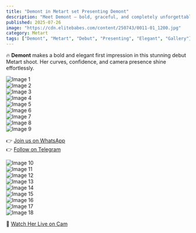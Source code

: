 ```yaml
---
title: "Demont in Metart set Presenting Demont"
description: "Meet Demont – bold, graceful, and completely unforgettable in her Metart debut."
published: 2025-07-26
image: "https://cdn.elitebabes.com/content/250743/0011-01_1200.jpg"
category: Metart
tags: ["Demont", "Metart", "Debut", "Presenting", "Elegant", "Gallery"]
---
```


🔥 **Demont** makes a bold and elegant first impression in this stunning debut Metart shoot. Her curves, confidence, and camera presence shine effortlessly.

![Image 1](https://cdn.elitebabes.com/content/250743/0011-01_1200.jpg)  
![Image 2](https://cdn.elitebabes.com/content/250743/0011-02_1200.jpg)  
![Image 3](https://cdn.elitebabes.com/content/250743/0011-03_1800.jpg)  
![Image 4](https://cdn.elitebabes.com/content/250743/0011-04_1800.jpg)  
![Image 5](https://cdn.elitebabes.com/content/250743/0011-05_1200.jpg)  
![Image 6](https://cdn.elitebabes.com/content/250743/0011-06_1200.jpg)  
![Image 7](https://cdn.elitebabes.com/content/250743/0011-07_1200.jpg)  
![Image 8](https://cdn.elitebabes.com/content/250743/0011-08_1800.jpg)  
![Image 9](https://cdn.elitebabes.com/content/250743/0011-09_1800.jpg)  

👉 [Join us on WhatsApp](https://whatsapp.com/channel/0029VaMsUAp7tkjI8KcaRn10)  
👉 [Follow on Telegram](https://t.me/Xibabes)  

![Image 10](https://cdn.elitebabes.com/content/250743/0011-10_1200.jpg)  
![Image 11](https://cdn.elitebabes.com/content/250743/0011-11_1200.jpg)  
![Image 12](https://cdn.elitebabes.com/content/250743/0011-12_1200.jpg)  
![Image 13](https://cdn.elitebabes.com/content/250743/0011-13_1200.jpg)  
![Image 14](https://cdn.elitebabes.com/content/250743/0011-14_1800.jpg)  
![Image 15](https://cdn.elitebabes.com/content/250743/0011-15_1800.jpg)  
![Image 16](https://cdn.elitebabes.com/content/250743/0011-16_1800.jpg)  
![Image 17](https://cdn.elitebabes.com/content/250743/0011-17_1200.jpg)  
![Image 18](https://cdn.elitebabes.com/content/250743/0011-18_1200.jpg)  

🔞 [Watch Her Live on Cam](https://redirecting-kappa.vercel.app/)
